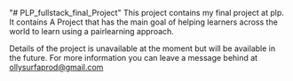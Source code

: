 "# PLP_fullstack_final_Project" 
This project contains my final project at plp. It contains A Project that has the main goal of helping learners across the world to learn using a pairlearning approach. 

Details of the project is unavailable at the moment but will be available in the future. For more information you can leave a message behind at ollysurfaprod@gmail.com